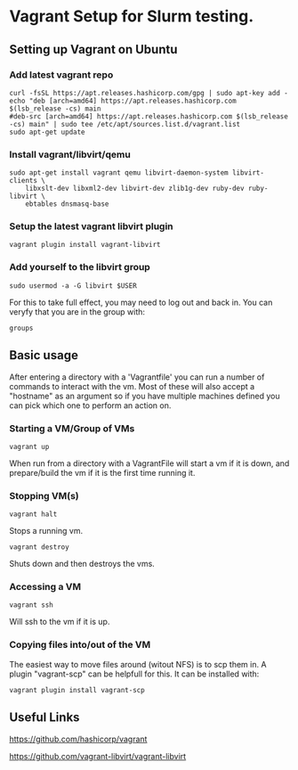 # Vagrant Setup for Slurm testing.

## Setting up Vagrant on Ubuntu

### Add latest vagrant repo

    curl -fsSL https://apt.releases.hashicorp.com/gpg | sudo apt-key add -
    echo "deb [arch=amd64] https://apt.releases.hashicorp.com $(lsb_release -cs) main
    #deb-src [arch=amd64] https://apt.releases.hashicorp.com $(lsb_release -cs) main" | sudo tee /etc/apt/sources.list.d/vagrant.list
    sudo apt-get update

### Install vagrant/libvirt/qemu

    sudo apt-get install vagrant qemu libvirt-daemon-system libvirt-clients \
        libxslt-dev libxml2-dev libvirt-dev zlib1g-dev ruby-dev ruby-libvirt \
        ebtables dnsmasq-base

### Setup the latest vagrant libvirt plugin

    vagrant plugin install vagrant-libvirt

### Add yourself to the libvirt group

    sudo usermod -a -G libvirt $USER

For this to take full effect, you may need to log out and back in.  You can
veryfy that you are in the group with:

    groups

## Basic usage

After entering a directory with a 'Vagrantfile' you can run a number of commands
to interact with the vm.  Most of these will also accept a "hostname" as an
argument so if you have multiple machines defined you can pick which one to
perform an action on.

### Starting a VM/Group of VMs

    vagrant up

When run from a directory with a VagrantFile will start a vm if it is down, and
prepare/build the vm if it is the first time running it.

### Stopping VM(s)

    vagrant halt

Stops a running vm.

    vagrant destroy

Shuts down and then destroys the vms.

### Accessing a VM

    vagrant ssh

Will ssh to the vm if it is up.

### Copying files into/out of the VM

The easiest way to move files around (witout NFS) is to scp them in.  A plugin
"vagrant-scp" can be helpfull for this.  It can be installed with:

    vagrant plugin install vagrant-scp

## Useful Links

https://github.com/hashicorp/vagrant

https://github.com/vagrant-libvirt/vagrant-libvirt
